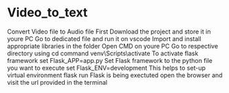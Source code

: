 # Video_to_text
Convert Video file to Audio file
First Download the project and store it in youre PC
Go to dedicated file and run it on vscode
Import and install appropriate libraries in the folder
Open CMD on youre PC
Go to respective directory using cd command
venv\Scripts\activate                     To activate flask framework
set Flask_APP=app.py                      Set Flask framework to the python file you want to execute
set Flask_ENV=development                 This helps to set-up virtual environment 
flask run                                 Flask is being exectuted
open the browser and visit the url provided in the terminal


